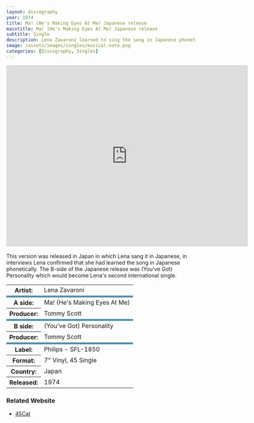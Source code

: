 ```yaml
---
layout: discography
year: 1974
title: Ma! (He's Making Eyes At Me) Japanese release
maintitle: Ma! (He's Making Eyes At Me) Japanese release
subtitle: Single
description: Lena Zavaroni learned to sing the song in Japanese phonetically.
image: /assets/images/singles/musical-note.png
categories: [Discography, Singles]
---
```


<div class="responsive-video"><iframe width="640px" height="480px" src="https://www.youtube.com/embed/yI_nqPZNpAQ?playlist=h4agufuuabE&rel=0&showinfo=1" frameborder="0" allowfullscreen=""></iframe></div>
<br />
This version was released in Japan in which Lena sang it in Japanese, in interviews Lena confirmed that she had learned the song in Japanese phonetically. The B-side of the Japanese release was (You've Got) Personality which would become Lena's second international single.

<table>
<tr><th>Artist:</th><td>Lena Zavaroni</td></tr>
<tr class="split"><th>A side:</th><td>Ma! (He's Making Eyes At Me)</td></tr>
<tr><th>Producer:</th><td>Tommy Scott</td></tr>
<tr class="split"><th>B side:</th><td>(You've Got) Personality</td></tr>
<tr><th>Producer:</th><td>Tommy Scott</td></tr>
<tr class="split"><th>Label:</th><td>Philips - SFL-1850</td></tr>
<tr><th>Format:</th><td>7" Vinyl, 45 Single</td></tr>
<tr><th>Country:</th><td>Japan</td></tr>
<tr><th>Released:</th><td>1974</td></tr>
</table>

### Related Website
* [45Cat](https://www.45cat.com/record/sfl1850)

<style>
.split {border-top: solid 5px #4B90B1;}
</style>

